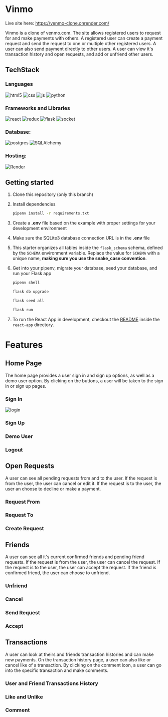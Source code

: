 # Vinmo

Live site here: https://venmo-clone.onrender.com/

Vinmo is a clone of venmo.com. The site allows registered users to request for and make payments with others. A registered user can create a payment request and send the request to one or multiple other registered users. A user can also send payment directly to other users. A user can view it's transaction history and open requests, and add or unfriend other users.

## TechStack

### Languages

![html5](https://img.shields.io/badge/HTML5-E34F26?style=for-the-badge&logo=html5&logoColor=white)
![css](https://img.shields.io/badge/CSS3-1572B6?style=for-the-badge&logo=css3&logoColor=white)
![js](https://img.shields.io/badge/JavaScript-323330?style=for-the-badge&logo=javascript&logoColor=F7DF1E)
![python](https://img.shields.io/badge/Python-FFD43B?style=for-the-badge&logo=python&logoColor=blue)

### Frameworks and Libraries

![react](https://img.shields.io/badge/React-20232A?style=for-the-badge&logo=react&logoColor=61DAFB)
![redux](https://img.shields.io/badge/Redux-593D88?style=for-the-badge&logo=redux&logoColor=white)
![flask](https://img.shields.io/badge/Flask-000000?style=for-the-badge&logo=flask&logoColor=white)
![socket](https://img.shields.io/badge/Socket.io-010101?&style=for-the-badge&logo=Socket.io&logoColor=white)

### Database:

![postgres](https://img.shields.io/badge/PostgreSQL-316192?style=for-the-badge&logo=postgresql&logoColor=white)
![SQLAlchemy](https://img.shields.io/badge/SQLAlchemy-100000?style=for-the-badge&logo=sql&logoColor=BA1212&labelColor=AD0000&color=A90000)

### Hosting:

![Render](https://img.shields.io/badge/Render-%46E3B7.svg?style=for-the-badge&logo=render&logoColor=white)


## Getting started
1. Clone this repository (only this branch)

2. Install dependencies

      ```bash
      pipenv install -r requirements.txt
      ```

3. Create a **.env** file based on the example with proper settings for your
   development environment

4. Make sure the SQLite3 database connection URL is in the **.env** file

5. This starter organizes all tables inside the `flask_schema` schema, defined
   by the `SCHEMA` environment variable.  Replace the value for
   `SCHEMA` with a unique name, **making sure you use the snake_case
   convention**.

6. Get into your pipenv, migrate your database, seed your database, and run your Flask app

   ```bash
   pipenv shell
   ```

   ```bash
   flask db upgrade
   ```

   ```bash
   flask seed all
   ```

   ```bash
   flask run
   ```

7. To run the React App in development, checkout the [README](./react-app/README.md) inside the `react-app` directory.

# Features

## Home Page
The home page provides a user sign in and sign up options, as well as a demo user option. By clicking on the buttons, a user will be taken to the sign in or sign up pages.
### Sign In
![login](https://user-images.githubusercontent.com/34921536/210405112-cb96c94f-f860-48c0-adf2-e041d38ee832.gif)

### Sign Up

### Demo User

### Logout

## Open Requests
A user can see all pending requests from and to the user. If the request is from the user, the user can cancel or edit it. If the request is to the user, the user an choose to decline or make a payment.

### Request From

### Request To

### Create Request

## Friends
A user can see all it's current confirmed friends and pending friend requests. If the request is from the user, the user can cancel the request. If the request is to the user, the user can accept the request. If the friend is confirmed friend, the user can choose to unfriend.

### Unfriend

### Cancel

### Send Request

### Accept


## Transactions
A user can look at theirs and friends transaction histories and can make new payments. On the transaction history page, a user can also like or cancel like of a transaction. By clicking on the comment icon, a user can go into the specific transaction and make comments.

### User and Friend Transactions History

### Like and Unlike

### Comment